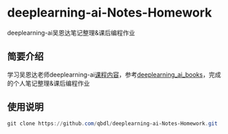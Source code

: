# deeplearning-ai-Notes-Homework
deeplearning-ai吴恩达笔记整理&amp;课后编程作业



## 简要介绍

学习吴恩达老师deeplearning-ai[课程内容](https://mooc.study.163.com/university/deeplearning_ai#/c)，参考[deeplearning_ai_books](https://github.com/fengdu78/deeplearning_ai_books)，完成的个人笔记整理&amp;课后编程作业



## 使用说明

```powershell
git clone https://github.com/qbdl/deeplearning-ai-Notes-Homework.git
```

